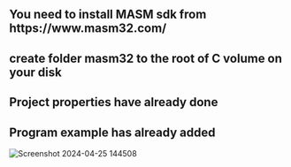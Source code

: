 
<h2> You need to install MASM sdk from https://www.masm32.com/</h2>
<h2> create folder masm32 to the root of C volume on your disk</h2>
<h2> Project properties have already done</h2>

<h2> Program example has already added</h2>

![Screenshot 2024-04-25 144508](https://github.com/MarzanIvan/masm-template/assets/87321166/83d7829a-7127-46a9-aa66-bb0e305e94b9)
